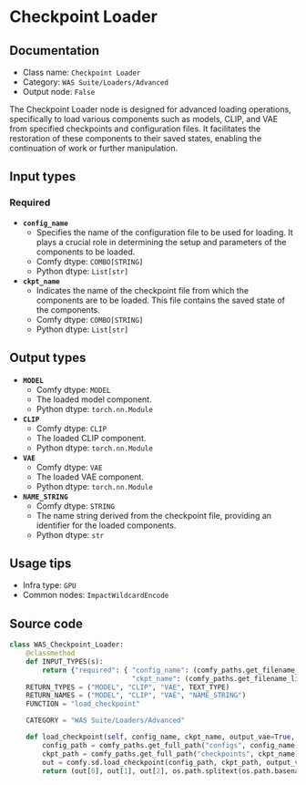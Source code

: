 # Checkpoint Loader
## Documentation
- Class name: `Checkpoint Loader`
- Category: `WAS Suite/Loaders/Advanced`
- Output node: `False`

The Checkpoint Loader node is designed for advanced loading operations, specifically to load various components such as models, CLIP, and VAE from specified checkpoints and configuration files. It facilitates the restoration of these components to their saved states, enabling the continuation of work or further manipulation.
## Input types
### Required
- **`config_name`**
    - Specifies the name of the configuration file to be used for loading. It plays a crucial role in determining the setup and parameters of the components to be loaded.
    - Comfy dtype: `COMBO[STRING]`
    - Python dtype: `List[str]`
- **`ckpt_name`**
    - Indicates the name of the checkpoint file from which the components are to be loaded. This file contains the saved state of the components.
    - Comfy dtype: `COMBO[STRING]`
    - Python dtype: `List[str]`
## Output types
- **`MODEL`**
    - Comfy dtype: `MODEL`
    - The loaded model component.
    - Python dtype: `torch.nn.Module`
- **`CLIP`**
    - Comfy dtype: `CLIP`
    - The loaded CLIP component.
    - Python dtype: `torch.nn.Module`
- **`VAE`**
    - Comfy dtype: `VAE`
    - The loaded VAE component.
    - Python dtype: `torch.nn.Module`
- **`NAME_STRING`**
    - Comfy dtype: `STRING`
    - The name string derived from the checkpoint file, providing an identifier for the loaded components.
    - Python dtype: `str`
## Usage tips
- Infra type: `GPU`
- Common nodes: `ImpactWildcardEncode`


## Source code
```python
class WAS_Checkpoint_Loader:
    @classmethod
    def INPUT_TYPES(s):
        return {"required": { "config_name": (comfy_paths.get_filename_list("configs"), ),
                              "ckpt_name": (comfy_paths.get_filename_list("checkpoints"), )}}
    RETURN_TYPES = ("MODEL", "CLIP", "VAE", TEXT_TYPE)
    RETURN_NAMES = ("MODEL", "CLIP", "VAE", "NAME_STRING")
    FUNCTION = "load_checkpoint"

    CATEGORY = "WAS Suite/Loaders/Advanced"

    def load_checkpoint(self, config_name, ckpt_name, output_vae=True, output_clip=True):
        config_path = comfy_paths.get_full_path("configs", config_name)
        ckpt_path = comfy_paths.get_full_path("checkpoints", ckpt_name)
        out = comfy.sd.load_checkpoint(config_path, ckpt_path, output_vae=True, output_clip=True, embedding_directory=comfy_paths.get_folder_paths("embeddings"))
        return (out[0], out[1], out[2], os.path.splitext(os.path.basename(ckpt_name))[0])

```
